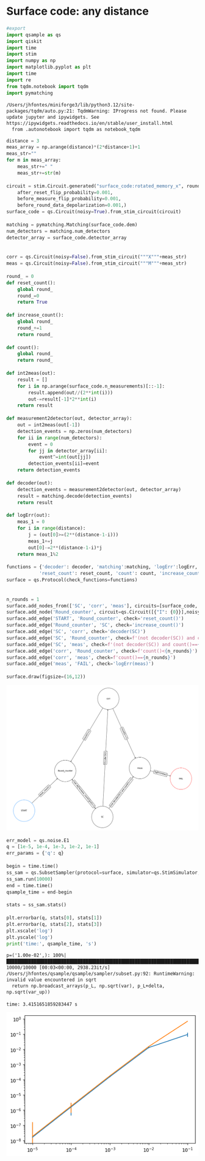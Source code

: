 # Surface code: any distance


<!-- WARNING: THIS FILE WAS AUTOGENERATED! DO NOT EDIT! -->

``` python
#export
import qsample as qs
import qiskit
import time
import stim
import numpy as np
import matplotlib.pyplot as plt
import time
import re
from tqdm.notebook import tqdm
import pymatching
```

    /Users/jhfontes/miniforge3/lib/python3.12/site-packages/tqdm/auto.py:21: TqdmWarning: IProgress not found. Please update jupyter and ipywidgets. See https://ipywidgets.readthedocs.io/en/stable/user_install.html
      from .autonotebook import tqdm as notebook_tqdm

``` python
distance = 3
meas_array = np.arange(distance)*(2*distance+1)+1
meas_str=""
for m in meas_array:
    meas_str+=" "
    meas_str+=str(m)

circuit = stim.Circuit.generated("surface_code:rotated_memory_x", rounds=1, distance=distance, after_clifford_depolarization=0.05,
    after_reset_flip_probability=0.001,
    before_measure_flip_probability=0.001,
    before_round_data_depolarization=0.001,)
surface_code = qs.Circuit(noisy=True).from_stim_circuit(circuit)

matching = pymatching.Matching(surface_code.dem)
num_detectors = matching.num_detectors
detector_array = surface_code.detector_array


corr = qs.Circuit(noisy=False).from_stim_circuit("""X"""+meas_str)
meas = qs.Circuit(noisy=False).from_stim_circuit("""M"""+meas_str)

round_ = 0
def reset_count():
    global round_
    round_=0
    return True

def increase_count():
    global round_
    round_+=1
    return round_

def count():
    global round_
    return round_

def int2meas(out):
    result = []
    for i in np.arange(surface_code.n_measurements)[::-1]:
        result.append(out//(2**int(i)))
        out-=result[-1]*2**int(i)
    return result

def measurement2detector(out, detector_array):
    out = int2meas(out[-1])
    detection_events = np.zeros(num_detectors)
    for ii in range(num_detectors):
        event = 0
        for jj in detector_array[ii]:
            event^=int(out[jj])
        detection_events[ii]=event
    return detection_events
    
def decoder(out):
    detection_events = measurement2detector(out, detector_array)
    result = matching.decode(detection_events)
    return result

def logErr(out):
    meas_1 = 0
    for i in range(distance):
        j = (out[0]>=(2**(distance-1-i)))
        meas_1+=j
        out[0]-=2**(distance-1-i)*j
    return meas_1%2

functions = {'decoder': decoder, 'matching':matching, 'logErr':logErr,
            'reset_count': reset_count, 'count': count, 'increase_count': increase_count}
surface = qs.Protocol(check_functions=functions)


n_rounds = 1
surface.add_nodes_from(['SC', 'corr', 'meas'], circuits=[surface_code, corr, meas])
surface.add_node('Round_counter', circuit=qs.Circuit([{"I": {0}}],noisy=False))
surface.add_edge('START', 'Round_counter', check='reset_count()')
surface.add_edge('Round_counter', 'SC', check='increase_count()')
surface.add_edge('SC', 'corr', check='decoder(SC)')
surface.add_edge('SC', 'Round_counter', check=f'(not decoder(SC)) and count()<{n_rounds}')
surface.add_edge('SC', 'meas', check=f'(not decoder(SC)) and count()=={n_rounds}')
surface.add_edge('corr', 'Round_counter', check=f'count()<{n_rounds}')
surface.add_edge('corr', 'meas', check=f'count()=={n_rounds}')
surface.add_edge('meas', 'FAIL', check='logErr(meas)')

surface.draw(figsize=(16,12))
```

![](Surface_code_files/figure-commonmark/cell-3-output-1.png)

``` python
err_model = qs.noise.E1
q = [1e-5, 1e-4, 1e-3, 1e-2, 1e-1]
err_params = {'q': q}

begin = time.time()
ss_sam = qs.SubsetSampler(protocol=surface, simulator=qs.StimSimulator,  p_max={'q': 0.01}, err_model=err_model, err_params=err_params, L=5)
ss_sam.run(10000)
end = time.time()
qsample_time = end-begin

stats = ss_sam.stats()

plt.errorbar(q, stats[0], stats[1])
plt.errorbar(q, stats[2], stats[3])
plt.xscale('log')
plt.yscale('log')
print('time:', qsample_time, 's')
```

    p=('1.00e-02',): 100%|██████████████████████████████████████████████████████████████████████████████████████████████████████████████████████████████████████████████| 10000/10000 [00:03<00:00, 2938.23it/s]
    /Users/jhfontes/qsample/qsample/sampler/subset.py:92: RuntimeWarning: invalid value encountered in sqrt
      return np.broadcast_arrays(p_L, np.sqrt(var), p_L+delta, np.sqrt(var_up))

    time: 3.4151651859283447 s

![](Surface_code_files/figure-commonmark/cell-4-output-3.png)
